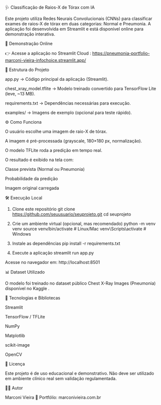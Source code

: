 🩺 Classificação de Raios-X de Tórax com IA

Este projeto utiliza Redes Neurais Convolucionais (CNNs) para classificar exames de raios-X de tórax em duas categorias: Normal e Pneumonia.
A aplicação foi desenvolvida em Streamlit e está disponível online para demonstração interativa.

🚀 Demonstração Online

👉 Acesse a aplicação no Streamlit Cloud : https://pneumonia-portfolio-marconi-vieira-infochoice.streamlit.app/

📂 Estrutura do Projeto

app.py → Código principal da aplicação (Streamlit).

chest_xray_model.tflite → Modelo treinado convertido para TensorFlow Lite (leve, ~13 MB).

requirements.txt → Dependências necessárias para execução.

examples/ → Imagens de exemplo (opcional para teste rápido).

⚙️ Como Funciona

O usuário escolhe uma imagem de raio-X de tórax.

A imagem é pré-processada (grayscale, 180×180 px, normalização).

O modelo TFLite roda a predição em tempo real.

O resultado é exibido na tela com:

Classe prevista (Normal ou Pneumonia)

Probabilidade da predição

Imagem original carregada

🛠️ Execução Local
1. Clone este repositório
git clone https://github.com/seuusuario/seuprojeto.git
cd seuprojeto

2. Crie um ambiente virtual (opcional, mas recomendado)
python -m venv venv
source venv/bin/activate   # Linux/Mac
venv\Scripts\activate      # Windows

3. Instale as dependências
pip install -r requirements.txt

4. Execute a aplicação
streamlit run app.py


Acesse no navegador em: http://localhost:8501

📊 Dataset Utilizado

O modelo foi treinado no dataset público Chest X-Ray Images (Pneumonia) disponível no Kaggle
.

📌 Tecnologias e Bibliotecas

Streamlit

TensorFlow / TFLite

NumPy

Matplotlib

scikit-image

OpenCV

📜 Licença

Este projeto é de uso educacional e demonstrativo.
Não deve ser utilizado em ambiente clínico real sem validação regulamentada.

👨‍💻 Autor

Marconi Vieira
📌 Portfólio: marconivieira.com.br
